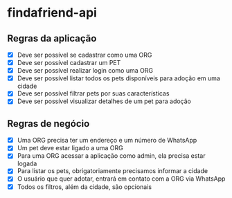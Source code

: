 # findafriend-api

## Regras da aplicação

- [x] Deve ser possível se cadastrar como uma ORG
- [x] Deve ser possível cadastrar um PET
- [x] Deve ser possível realizar login como uma ORG
- [x] Deve ser possível listar todos os pets disponíveis para adoção em uma cidade
- [x] Deve ser possível filtrar pets por suas características
- [x] Deve ser possível visualizar detalhes de um pet para adoção

## Regras de negócio

- [x] Uma ORG precisa ter um endereço e um número de WhatsApp
- [x] Um pet deve estar ligado a uma ORG
- [x] Para uma ORG acessar a aplicação como admin, ela precisa estar logada
- [x] Para listar os pets, obrigatoriamente precisamos informar a cidade
- [x] O usuário que quer adotar, entrará em contato com a ORG via WhatsApp
- [x] Todos os filtros, além da cidade, são opcionais
